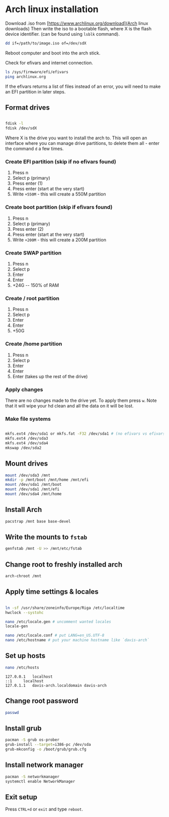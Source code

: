 # Arch linux installation

Download .iso from [https://www.archlinux.org/download](Arch linux downloads)
Then write the iso to a bootable flash, where X is the flash device identifier. (can be found using `lsblk` command).

```bash
dd if=/path/to/image.iso of=/dev/sdX
```

Reboot computer and boot into the arch stick.


Check for efivars and internet connection.

```bash
ls /sys/firmware/efi/efivars
ping archlinux.org
```

If the efivars returns a list of files instead of an error, you will need to make an EFI partition in later steps.


## Format drives

```bash

fdisk -l
fdisk /dev/sdX

```

Where X is the drive you want to install the arch to. This will open an interface where you can manage drive partitions, to delete them all - enter 
the command `d` a few times.

### Create EFI partition (skip if no efivars found)

1. Press n
2. Select p (primary)
3. Press enter (1)
4. Press enter (start at the very start)
5. Write `+550M` - this will create a 550M partition

### Create boot partition (skip if efivars found)

1. Press n
2. Select p (primary)
3. Press enter (2)
4. Press enter (start at the very start)
5. Write `+200M` - this will create a 200M partition

### Create SWAP partition

1. Press n
2. Select p
3. Enter
4. Enter
5. +24G -- 150% of RAM

### Create / root partition

1. Press n
2. Select p
3. Enter
4. Enter
5. +50G

### Create /home partition 

1. Press n
2. Select p
3. Enter
4. Enter
5. Enter (takes up the rest of the drive)

### Apply changes

There are no changes made to the drive yet. To apply them press `w`. Note that it will wipe your hd clean and all the data on it will be lost.


### Make file systems

```bash

mkfs.ext4 /dev/sda1 or mkfs.fat -F32 /dev/sda1 # (no efivars vs efivars)
mkfs.ext4 /dev/sda3
mkfs.ext4 /dev/sda4
mkswap /dev/sda2

```

## Mount drives

```bash
mount /dev/sda3 /mnt
mkdir -p /mnt/boot /mnt/home /mnt/efi
mount /dev/sda1 /mnt/boot
mount /dev/sda1 /mnt/efi
mount /dev/sda4 /mnt/home
```

## Install Arch

```bash
pacstrap /mnt base base-devel
```

## Write the mounts to `fstab`

```bash
genfstab /mnt -U >> /mnt/etc/fstab
```

## Change root to freshly installed arch

```bash
arch-chroot /mnt
```

## Apply time settings & locales

```bash

ln -sf /usr/share/zoneinfo/Europe/Riga /etc/localtime
hwclock --systohc

nano /etc/locale.gen # uncomment wanted locales
locale-gen

nano /etc/locale.conf # put LANG=en_US.UTF-8
nano /etc/hostname # put your machine hostname like `davis-arch`
```

## Set up hosts

```bash
nano /etc/hosts
```

```
127.0.0.1	localhost
::1		localhost
127.0.1.1	davis-arch.localdomain davis-arch
```

## Change root password

```bash
passwd
```

## Install grub

```bash
pacman -S grub os-prober
grub-install --target=i386-pc /dev/sda
grub-mkconfig -o /boot/grub/grub.cfg
```

## Install network manager

```bash
pacman -S networkmanager
systemctl enable NetworkManager
```

## Exit setup

Press `CTRL+d` or `exit` and type `reboot`.


